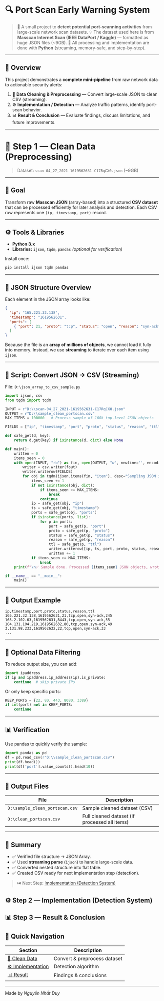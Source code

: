 # 🔍 Port Scan Early Warning System

> 🚀 A small project to **detect potential port-scanning activities** from large-scale network scan datasets.
> 💡 The dataset used here is from **Masscan Internet Scan (IEEE DataPort / Kaggle)** — formatted as huge JSON files (~9GB).
> 🧪 All processing and implementation are done with **Python** (streaming, memory-safe, and step-by-step).

---

## 🧬 Overview

This project demonstrates a **complete mini-pipeline** from raw network data to actionable security alerts:

1. 🧹 **Data Cleaning & Preprocessing** — Convert large-scale JSON to clean CSV (streaming).
2. ⚙️ **Implementation / Detection** — Analyze traffic patterns, identify port-scan behavior.
3. 📊 **Result & Conclusion** — Evaluate findings, discuss limitations, and future improvements.

---

# 🧹 Step 1 — Clean Data (Preprocessing)

> Dataset: `scan-04_27_2021-1619562631-C17RqCX0.json` (~9GB)

---

## 🎯 Goal

Transform raw **Masscan JSON** (array-based) into a structured **CSV dataset** that can be processed efficiently for later analysis and detection.
Each CSV row represents one `(ip, timestamp, port)` record.

---

## ⚙️ Tools & Libraries

* **Python 3.x**
* **Libraries:** `ijson`, `tqdm`, `pandas` *(optional for verification)*

Install once:

```bash
pip install ijson tqdm pandas
```

---

## 🧠 JSON Structure Overview

Each element in the JSON array looks like:

```json
{
  "ip": "165.221.32.138",
  "timestamp": "1619562631",
  "ports": [
    { "port": 21, "proto": "tcp", "status": "open", "reason": "syn-ack", "ttl": 245 }
  ]
}
```

Because the file is an **array of millions of objects**, we cannot load it fully into memory. Instead, we use **streaming** to iterate over each item using `ijson`.

---

## 🧩 Script: Convert JSON → CSV (Streaming)

File: `D:\json_array_to_csv_sample.py`

```python
import ijson, csv
from tqdm import tqdm

INPUT = r"D:\\scan-04_27_2021-1619562631-C17RqCX0.json"
OUTPUT = r"D:\\sample_clean_portscan.csv"
MAX_ITEMS = 100000   # Process sample of 100k top-level JSON objects

FIELDS = ["ip", "timestamp", "port", "proto", "status", "reason", "ttl"]

def safe_get(d, key):
    return d.get(key) if isinstance(d, dict) else None

def main():
    written = 0
    items_seen = 0
    with open(INPUT, "rb") as fin, open(OUTPUT, "w", newline='', encoding="utf-8") as fout:
        writer = csv.writer(fout)
        writer.writerow(FIELDS)
        for obj in tqdm(ijson.items(fin, "item"), desc="Sampling JSON items"):
            items_seen += 1
            if not isinstance(obj, dict):
                if items_seen >= MAX_ITEMS:
                    break
                continue
            ip = safe_get(obj, "ip")
            ts = safe_get(obj, "timestamp")
            ports = safe_get(obj, "ports")
            if isinstance(ports, list):
                for p in ports:
                    port = safe_get(p, "port")
                    proto = safe_get(p, "proto")
                    status = safe_get(p, "status")
                    reason = safe_get(p, "reason")
                    ttl = safe_get(p, "ttl")
                    writer.writerow([ip, ts, port, proto, status, reason, ttl])
                    written += 1
            if items_seen >= MAX_ITEMS:
                break
    print(f"\n✅ Sample done. Processed {items_seen} JSON objects, wrote {written} CSV rows to {OUTPUT}")

if __name__ == "__main__":
    main()
```

---

## 🧮 Output Example

```text
ip,timestamp,port,proto,status,reason,ttl
165.221.32.138,1619562631,21,tcp,open,syn-ack,245
165.2.102.63,1619562631,8443,tcp,open,syn-ack,55
104.131.104.219,1619562632,80,tcp,open,syn-ack,49
3.131.98.233,1619562632,22,tcp,open,syn-ack,33
...
```

---

## 🧰 Optional Data Filtering

To reduce output size, you can add:

```python
import ipaddress
if ip and ipaddress.ip_address(ip).is_private:
    continue  # skip private IPs
```

Or only keep specific ports:

```python
KEEP_PORTS = {22, 80, 443, 8080, 3389}
if int(port) not in KEEP_PORTS:
    continue
```

---

## 📊 Verification

Use pandas to quickly verify the sample:

```python
import pandas as pd
df = pd.read_csv(r"D:\\sample_clean_portscan.csv")
print(df.head())
print(df['port'].value_counts().head(10))
```

---

## 💾 Output Files

| File                           | Description                                   |
| ------------------------------ | --------------------------------------------- |
| `D:\sample_clean_portscan.csv` | Sample cleaned dataset (CSV)                  |
| `D:\clean_portscan.csv`        | Full cleaned dataset (if processed all items) |

---

## 🧭 Summary

* ✅ Verified file structure → JSON Array.
* ✅ Used **streaming parse** (`ijson`) to handle large-scale data.
* ✅ Converted nested structure into flat table.
* ✅ Created CSV ready for next implementation step (detection).

> ⏭️ Next Step: [Implementation (Detection System)](#)


## ⚙️ Step 2 — Implementation (Detection System)


## 📊 Step 3 — Result & Conclusion


## 🧭 Quick Navigation

| Section                                                        | Description                  |
| -------------------------------------------------------------- | ---------------------------- |
| [🧹 Clean Data](#-step-1--clean-data-preprocessing)            | Convert & preprocess dataset |
| [⚙️ Implementation](#-step-2--implementation-detection-system) | Detection algorithm          |
| [📊 Result](#-step-3--result--conclusion)                      | Findings & conclusions       |

---


Made by *Nguyễn Nhất Duy*
